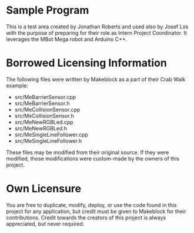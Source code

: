 # Sample Program

This is a test area created by Jonathan Roberts and used also by Josef Los with the purpose of preparing for their role as Intern Project Coordinator. It leverages the MBot Mega robot and Arduino C++.

# Borrowed Licensing Information

The following files were written by Makeblock as a part of their Crab Walk example:
 - src/MeBarrierSensor.cpp
 - src/MeBarrierSensor.h
 - src/MeCollisionSensor.cpp
 - src/MeCollisionSensor.h
 - src/MeNewRGBLed.cpp
 - src/MeNewRGBLed.h
 - src/MeSingleLineFollower.cpp
 - src/MeSingleLineFollower.h

 These files may be modified from their original source. If they were modified, those modifications were custom-made by the owners of this project.

 # Own Licensure

 You are free to duplicate, modify, deploy, or use the code found in this project for any application, but credit must be given to Makeblock for their contributions. Credit towards the creators of this project is always appreciated, but never required.
